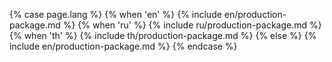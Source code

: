 {% case page.lang %}
  {% when 'en' %}
    {% include en/production-package.md %}
  {% when 'ru' %}
    {% include ru/production-package.md %}
  {% when 'th' %}
    {% include th/production-package.md %}
  {% else %}
    {% include en/production-package.md %}
{% endcase %}